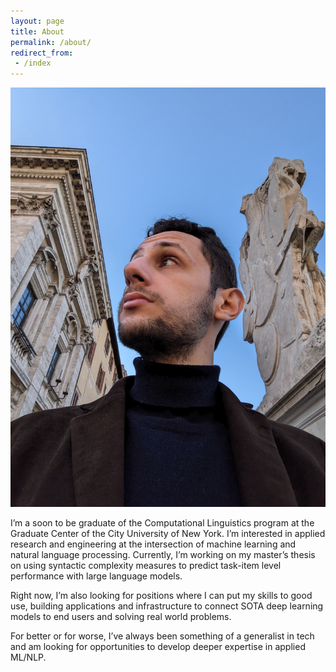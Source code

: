 ```yaml
---
layout: page
title: About
permalink: /about/
redirect_from:
 - /index
---
```


<link rel="stylesheet" href="../styles.css">
<div class="content">
  <img src="/assets/photo.jpg" alt="profile" class="image">
  <div class="text">
  <p>I’m a soon to be graduate of the Computational Linguistics program at the Graduate Center of the City University of New York. I’m interested in applied research and engineering at the intersection of machine learning and natural language processing. Currently, I’m working on my master’s thesis on using syntactic complexity measures to predict task-item level performance with large language models.</p>


  <p>Right now, I’m also looking for positions where I can put my skills to good use, building applications and infrastructure to connect SOTA deep learning models to end users and solving real world problems.</p>

  <p>For better or for worse, I’ve always been something of a generalist in tech and am looking for opportunities to develop deeper expertise in applied ML/NLP.</p>
  </div>
</div>
